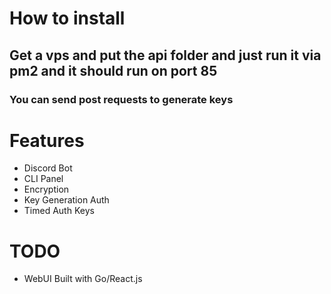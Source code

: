 # How to install
## Get a vps and put the api folder and just run it via pm2 and it should run on port 85
### You can send post requests to generate keys

# Features
- Discord Bot
- CLI Panel
- Encryption
- Key Generation Auth
- Timed Auth Keys
# TODO
- WebUI Built with Go/React.js
